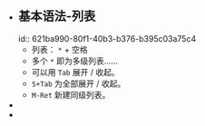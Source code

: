 - ## 基本语法-列表
  id:: 621ba990-80f1-40b3-b376-b395c03a75c4
	- 列表： `*` + 空格
	- 多个 `*` 即为多级列表……
	- 可以用 `Tab` 展开 / 收起。
	- `S+Tab`  为全部展开 / 收起。
	- `M-Ret` 新建同级列表。
-
-
